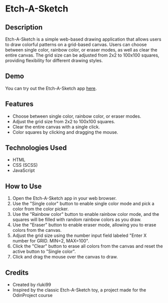 # Etch-A-Sketch

## Description

Etch-A-Sketch is a simple web-based drawing application that allows users to draw colorful patterns on a grid-based canvas. Users can choose between single color, rainbow color, or eraser modes, as well as clear the entire canvas. The grid size can be adjusted from 2x2 to 100x100 squares, providing flexibility for different drawing styles.

## Demo

You can try out the Etch-A-Sketch app [here](https://rluki99.github.io/EtchASketch/).

## Features

- Choose between single color, rainbow color, or eraser modes.
- Adjust the grid size from 2x2 to 100x100 squares.
- Clear the entire canvas with a single click.
- Color squares by clicking and dragging the mouse.

## Technologies Used

- HTML
- CSS (SCSS)
- JavaScript

## How to Use

1. Open the Etch-A-Sketch app in your web browser.
2. Use the "Single color" button to enable single color mode and pick a color from the color picker.
3. Use the "Rainbow color" button to enable rainbow color mode, and the squares will be filled with random rainbow colors as you draw.
4. Use the "Eraser" button to enable eraser mode, allowing you to erase colors from the canvas.
5. Adjust the grid size using the number input field labeled "Enter X number for GRID. MIN=2, MAX=100".
6. Click the "Clear" button to erase all colors from the canvas and reset the active button to "Single color".
7. Click and drag the mouse over the canvas to draw.

## Credits

- Created by rluki99
- Inspired by the classic Etch-A-Sketch toy, a project made for the OdinProject course
